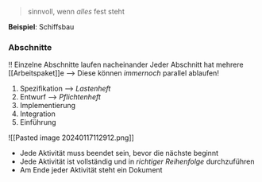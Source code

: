 > sinnvoll, wenn _alles_ fest steht

**Beispiel**: Schiffsbau

### Abschnitte
!! Einzelne Abschnitte laufen nacheinander
Jeder Abschnitt hat mehrere [[Arbeitspaket]]e --> Diese können _immernoch_ parallel ablaufen!

1) Spezifikation --> _Lastenheft_
2) Entwurf --> _Pflichtenheft_
3) Implementierung
4) Integration
5) Einführung

![[Pasted image 20240117112912.png]]

- Jede Aktivität muss beendet sein, bevor die nächste beginnt
- Jede Aktivität ist vollständig und in _richtiger Reihenfolge_ durchzuführen
- Am Ende jeder Aktivität steht ein Dokument